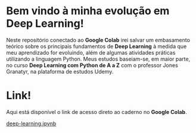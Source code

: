 # Bem vindo à minha evolução em Deep Learning!
Neste repositório conectado ao **Google Colab** irei salvar um embasamento teórico sobre os principais fundamentos de **Deep Learning** à medida que meu aprendizado for evoluindo, além de algumas atividades práticas utilizando a linguagem Python. Meus estudos baseiam-se, em maior parte, no curso **Deep Learning com Python de A a Z** com o professor Jones Granatyr, na plataforma de estudos Udemy.


# Link!

Aqui está disponível o link de acesso direto ao caderno no **Google Colab**.

[deep-learning.ipynb](/deep-learning.ipynb)
